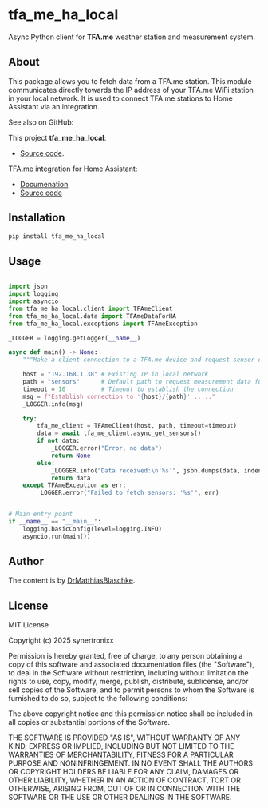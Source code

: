 # tfa_me_ha_local

Async Python client for **TFA.me** weather station and measurement system.

## About

This package allows you to fetch data from a TFA.me station.
This module communicates directly towards the IP address of your TFA.me WiFi station in your local network.
It is used to connect TFA.me stations to Home Assistant via an integration.

See also on GitHub:

This project **tfa_me_ha_local**:

- [Source code](https://github.com/DrMatthiasBlaschke/tfa_me_ha_local).

TFA.me integration for Home Assistant:

- [Documenation](https://www.home-assistant.io/integrations/tfa_me)
- [Source code](https://github.com/home-assistant/core/tree/dev/homeassistant/components/tfa_me)

## Installation

```bash
pip install tfa_me_ha_local
```

## Usage

```python

import json
import logging
import asyncio
from tfa_me_ha_local.client import TFAmeClient
from tfa_me_ha_local.data import TFAmeDataForHA
from tfa_me_ha_local.exceptions import TFAmeException

_LOGGER = logging.getLogger(__name__)

async def main() -> None:
    """Make a client connection to a TFA.me device and request sensor data."""

    host = "192.168.1.38" # Existing IP in local network
    path = "sensors"      # Default path to request measurement data for all sensors
    timeout = 10          # Timeout to establish the connection
    msg = f"Establish connection to '{host}/{path}' ....."
    _LOGGER.info(msg)

    try:
        tfa_me_client = TFAmeClient(host, path, timeout=timeout)
        data = await tfa_me_client.async_get_sensors()
        if not data:
            _LOGGER.error("Error, no data")
            return None
        else:
            _LOGGER.info("Data received:\n'%s'", json.dumps(data, indent=2))
            return data
    except TFAmeException as err:
        _LOGGER.error("Failed to fetch sensors: '%s'", err)


# Main entry point
if __name__ == "__main__":
    logging.basicConfig(level=logging.INFO)
    asyncio.run(main())
```

## Author

The content is by [DrMatthiasBlaschke](https://github.com/DrMatthiasBlaschke).

## License

MIT License

Copyright (c) 2025 synertronixx

Permission is hereby granted, free of charge, to any person obtaining a copy
of this software and associated documentation files (the "Software"), to deal
in the Software without restriction, including without limitation the rights
to use, copy, modify, merge, publish, distribute, sublicense, and/or sell
copies of the Software, and to permit persons to whom the Software is
furnished to do so, subject to the following conditions:

The above copyright notice and this permission notice shall be included in all
copies or substantial portions of the Software.

THE SOFTWARE IS PROVIDED "AS IS", WITHOUT WARRANTY OF ANY KIND, EXPRESS OR
IMPLIED, INCLUDING BUT NOT LIMITED TO THE WARRANTIES OF MERCHANTABILITY,
FITNESS FOR A PARTICULAR PURPOSE AND NONINFRINGEMENT. IN NO EVENT SHALL THE
AUTHORS OR COPYRIGHT HOLDERS BE LIABLE FOR ANY CLAIM, DAMAGES OR OTHER
LIABILITY, WHETHER IN AN ACTION OF CONTRACT, TORT OR OTHERWISE, ARISING FROM,
OUT OF OR IN CONNECTION WITH THE SOFTWARE OR THE USE OR OTHER DEALINGS IN THE
SOFTWARE.
